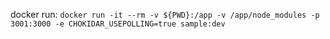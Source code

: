 docker run:
   `docker run -it --rm -v ${PWD}:/app -v /app/node_modules -p 3001:3000 -e CHOKIDAR_USEPOLLING=true sample:dev`